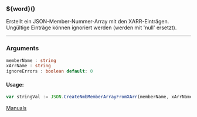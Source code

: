 ﻿### ${word}()
Erstellt ein JSON-Member-Nummer-Array mit den XARR-Einträgen. Ungültige Einträge können ignoriert werden (werden mit 'null' ersetzt).

----

### Arguments
```ts
memberName : string
xArrName : string
ignoreErrors : boolean default: 0
```
#### Usage:
```ts
var stringVal := JSON.CreateNmbMemberArrayFromXArr(memberName, xArrName, ignoreErrors)
```

[Manuals](https://manuals.opacc.ch/docs/doku2401/F-Script/ScriptBlockFunc.JSON.CreateNmbMemberArrayFromXArr.html)
